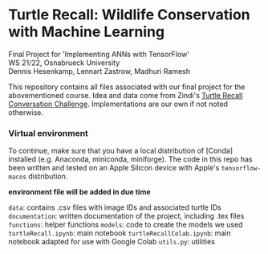 # Turtle Recall: Wildlife Conservation with Machine Learning
Final Project for 'Implementing ANNs with TensorFlow'  
WS 21/22, Osnabrueck University  
Dennis Hesenkamp, Lennart Zastrow, Madhuri Ramesh  

This repository contains all files associated with our final project for the abovementioned course. Idea and data come from Zindi's [Turtle Recall Conversation Challenge](https://zindi.africa/competitions/turtle-recall-conservation-challenge/data). Implementations are our own if not noted otherwise.

### Virtual environment

To continue, make sure that you have a local distribution of [Conda] installed (e.g. Anaconda, miniconda, miniforge). The code in this repo has been written and tested on an Apple Silicon device with Apple's `tensorflow-macos` distribution.

__environment file will be added in due time__

`data`: contains .csv files with image IDs and associated turtle IDs
`documentation`: written documentation of the project, including .tex files
`functions`: helper functions 
`models`: code to create the models we used
`turtleRecall.ipynb`: main notebook
`turtleRecallColab.ipynb`: main notebook adapted for use with Google Colab
`utils.py`: utilities